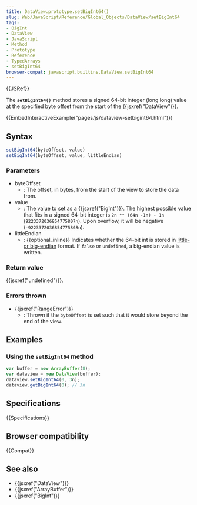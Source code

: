 ```yaml
---
title: DataView.prototype.setBigInt64()
slug: Web/JavaScript/Reference/Global_Objects/DataView/setBigInt64
tags:
- BigInt
- DataView
- JavaScript
- Method
- Prototype
- Reference
- TypedArrays
- setBigInt64
browser-compat: javascript.builtins.DataView.setBigInt64
---
```

{{JSRef}}

The **`setBigInt64()`** method stores a signed 64-bit integer (long long) value
at the specified byte offset from the start of the {{jsxref("DataView")}}.

{{EmbedInteractiveExample("pages/js/dataview-setbigint64.html")}}

## Syntax

```js
setBigInt64(byteOffset, value)
setBigInt64(byteOffset, value, littleEndian)
```

### Parameters

- byteOffset
  - : The offset, in bytes, from the start of the view to store the data from.
- value
  - : The value to set as a {{jsxref("BigInt")}}. The highest possible
    value that fits in a signed 64-bit integer is `2n ** (64n -1n) - 1n`
    (`9223372036854775807n`). Upon overflow, it will be negative
    (`-9223372036854775808n`).
- littleEndian
  - : {{optional_inline}} Indicates whether the 64-bit int is stored in
    [little- or big-endian](/en-US/docs/Glossary/Endianness) format. If `false`
    or `undefined`, a big-endian value is written.

### Return value

{{jsxref("undefined")}}.

### Errors thrown

- {{jsxref("RangeError")}}
  - : Thrown if the `byteOffset` is set such that it would store beyond the end
    of the view.

## Examples

### Using the `setBigInt64` method

```js
var buffer = new ArrayBuffer(8);
var dataview = new DataView(buffer);
dataview.setBigInt64(0, 3n);
dataview.getBigInt64(0); // 3n
```

## Specifications

{{Specifications}}

## Browser compatibility

{{Compat}}

## See also

- {{jsxref("DataView")}}
- {{jsxref("ArrayBuffer")}}
- {{jsxref("BigInt")}}
